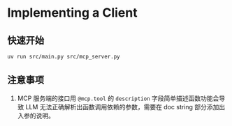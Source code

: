 # Implementing a Client

## 快速开始
```bash
uv run src/main.py src/mcp_server.py
```

## 注意事项
1. MCP 服务端的接口用 `@mcp.tool` 的 `description` 字段简单描述函数功能会导致 LLM 无法正确解析出函数调用依赖的参数，需要在
  doc string 部分添加出入参的说明。
